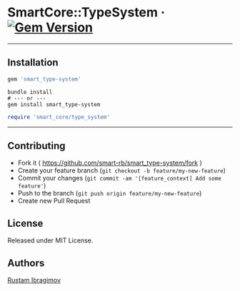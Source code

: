 # SmartCore::TypeSystem &middot; [![Gem Version](https://badge.fury.io/rb/smart_engine.svg)](https://badge.fury.io/rb/smart_type-system)

---

## Installation

```ruby
gem 'smart_type-system'
```

```shell
bundle install
# --- or ---
gem install smart_type-system
```

```ruby
require 'smart_core/type_system'
```

---

## Contributing

- Fork it ( https://github.com/smart-rb/smart_type-system/fork )
- Create your feature branch (`git checkout -b feature/my-new-feature`)
- Commit your changes (`git commit -am '[feature_context] Add some feature'`)
- Push to the branch (`git push origin feature/my-new-feature`)
- Create new Pull Request

## License

Released under MIT License.

## Authors

[Rustam Ibragimov](https://github.com/0exp)
